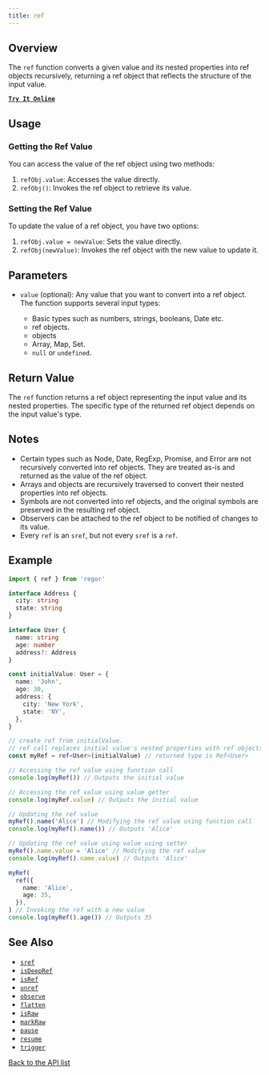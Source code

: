 ```yaml
---
title: ref
---
```



## Overview

The `ref` function converts a given value and its nested properties into ref objects recursively, returning a ref object that reflects the structure of the input value.

[**`Try It Online`**](https://stackblitz.com/edit/regor-sample-ref?file=index.ts)

## Usage

### Getting the Ref Value

You can access the value of the ref object using two methods:

1. `refObj.value`: Accesses the value directly.
2. `refObj()`: Invokes the ref object to retrieve its value.

### Setting the Ref Value

To update the value of a ref object, you have two options:

1. `refObj.value = newValue`: Sets the value directly.
2. `refObj(newValue)`: Invokes the ref object with the new value to update it.

## Parameters

- `value` (optional): Any value that you want to convert into a ref object. The function supports several input types:

  - Basic types such as numbers, strings, booleans, Date etc.
  - ref objects.
  - objects
  - Array, Map, Set.
  - `null` or `undefined`.

## Return Value

The `ref` function returns a ref object representing the input value and its nested properties. The specific type of the returned ref object depends on the input value's type.

## Notes

- Certain types such as Node, Date, RegExp, Promise, and Error are not recursively converted into ref objects. They are treated as-is and returned as the value of the ref object.
- Arrays and objects are recursively traversed to convert their nested properties into ref objects.
- Symbols are not converted into ref objects, and the original symbols are preserved in the resulting ref object.
- Observers can be attached to the ref object to be notified of changes to its value.
- Every `ref` is an `sref`, but not every `sref` is a `ref`.

## Example

```ts
import { ref } from 'regor'

interface Address {
  city: string
  state: string
}

interface User {
  name: string
  age: number
  address?: Address
}

const initialValue: User = {
  name: 'John',
  age: 30,
  address: {
    city: 'New York',
    state: 'NY',
  },
}

// create ref from initialValue.
// ref call replaces initial value's nested properties with ref objects recursively in place.
const myRef = ref<User>(initialValue) // returned type is Ref<User>

// Accessing the ref value using function call
console.log(myRef()) // Outputs the initial value

// Accessing the ref value using value getter
console.log(myRef.value) // Outputs the initial value

// Updating the ref value
myRef().name('Alice') // Modifying the ref value using function call
console.log(myRef().name()) // Outputs 'Alice'

// Updating the ref value using value using setter
myRef().name.value = 'Alice' // Modifying the ref value
console.log(myRef().name.value) // Outputs 'Alice'

myRef(
  ref({
    name: 'Alice',
    age: 35,
  }),
) // Invoking the ref with a new value
console.log(myRef().age()) // Outputs 35
```

## See Also

- [`sref`](../sref.md)
- [`isDeepRef`](../isDeepRef.md)
- [`isRef`](../isRef.md)
- [`unref`](../unref.md)
- [`observe`](../observe.md)
- [`flatten`](../flatten.md)
- [`isRaw`](../isRaw.md)
- [`markRaw`](../markRaw.md)
- [`pause`](../pause.md)
- [`resume`](../resume.md)
- [`trigger`](../trigger.md)

[Back to the API list](../regor-api.md)
